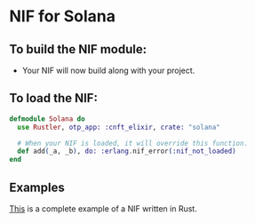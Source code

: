 # NIF for Solana

## To build the NIF module:

- Your NIF will now build along with your project.

## To load the NIF:

```elixir
defmodule Solana do
  use Rustler, otp_app: :cnft_elixir, crate: "solana"

  # When your NIF is loaded, it will override this function.
  def add(_a, _b), do: :erlang.nif_error(:nif_not_loaded)
end
```

## Examples

[This](https://github.com/rusterlium/NifIo) is a complete example of a NIF written in Rust.

